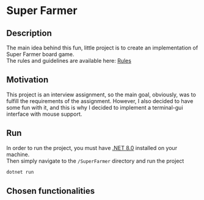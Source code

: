 # Super Farmer

## Description
The main idea behind this fun, little project is to create an implementation of Super Farmer board game.  
The rules and guidelines are available here:
[Rules](https://www.granna.pl/pliki/produkt-50/SUPERFARMER_instr_00175_3maly.pdf)


## Motivation
This project is an interview assignment, so the main goal, obviously, was to fulfill the requirements of the assignment. However, I also decided to have some fun with it, and this is why I decided to implement a terminal-gui interface with mouse support.


## Run
In order to run the project, you must have [.NET 8.0](https://dotnet.microsoft.com/en-us/download) 
installed on your machine.  
Then simply navigate to the `/SuperFarmer` directory and run the project
```bash
dotnet run
```

## Chosen functionalities

